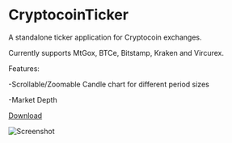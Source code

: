 CryptocoinTicker
================

A standalone ticker application for Cryptocoin exchanges.

Currently supports MtGox, BTCe, Bitstamp, Kraken and Vircurex.

Features:

-Scrollable/Zoomable Candle chart for different period sizes

-Market Depth

[Download](https://github.com/Panaetius/CryptocoinTicker/raw/master/Binaries/0.1/CryptocoinTicker.v0.1.zip)


![Screenshot](https://raw.github.com/Panaetius/CryptocoinTicker/master/Files/Screenshot1.PNG)
